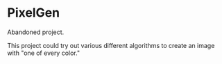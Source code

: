 # PixelGen
Abandoned project.

This project could try out various different algorithms to create an image with "one of every color."
